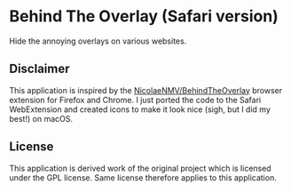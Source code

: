 #  Behind The Overlay (Safari version)

Hide the annoying overlays on various websites.

## Disclaimer

This application is inspired by the [NicolaeNMV/BehindTheOverlay](https://github.com/NicolaeNMV/BehindTheOverlay) browser extension for Firefox and Chrome.
I just ported the code to the Safari WebExtension and created icons to make it look nice (sigh, but I did my best!) on macOS.

## License

This application is derived work of the original project which is licensed under the GPL license.
Same license therefore applies to this application.
